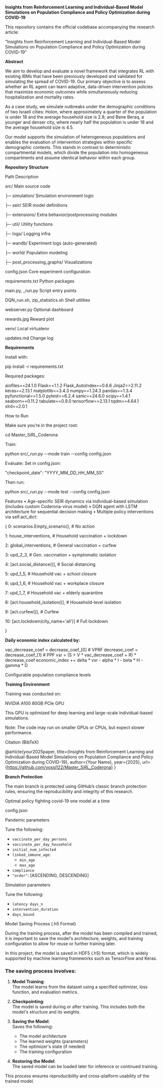**Insights from Reinforcement Learning and Individual-Based Model Simulations on Population Compliance and Policy Optimization during COVID-19**

This repository contains the official codebase accompanying the research article:

“Insights from Reinforcement Learning and Individual-Based Model Simulations on Population Compliance and Policy Optimization during COVID-19”

**Abstract**

We aim to develop and evaluate a novel framework that integrates RL with existing IBMs that have been previously developed and validated for simulating the spread of COVID-19.
Our primary objective is to assess whether an RL agent can learn adaptive, data-driven intervention policies that maximize economic outcomes while simultaneously reducing hospitalization and mortality rates.

As a case study, we simulate outbreaks under the demographic conditions of two Israeli cities:
Holon, where approximately a quarter of the population is under 18 and the average household size is 2.8; and
Bene Beraq, a younger and denser city, where nearly half the population is under 18 and the average household size is 4.5.

Our model supports the simulation of heterogeneous populations and enables the evaluation of intervention strategies within specific demographic contexts. This stands in contrast to deterministic compartmental models, which divide the population into homogeneous compartments and assume identical behavior within each group.

**Repository Structure**

Path	Description

src/	Main source code

├─ simulation/	Simulation environment logic

├─ seir/	SEIR model definitions

├─ extensions/	Extra behavior/postprocessing modules

├─ util/	Utility functions

├─ logs/	Logging infra

├─ wandb/	Experiment logs (auto-generated)

├─ world/	Population modeling

├─ post_processing_graphs/	Visualizations

config.json	Core experiment configuration

requirements.txt	Python packages

main.py, _run.py	Script entry points

DQN_run.sh, zip_statistics.sh	Shell utilities

webserver.py	Optional dashboard

rewards.jpg	Reward plot

venv/	Local virtualenv

updates.md	Change log

**Requirements**

Install with:

pip install -r requirements.txt

Required packages:

aiofiles==24.1.0
Flask==1.1.2
Flask_AutoIndex==0.6.6
Jinja2==2.11.2
keras==2.13.1
matplotlib==3.4.3
numpy==1.24.3
pandas==1.3.4
pyfunctional==1.5.0
pytest==6.2.4
sanic==24.6.0
scipy==1.4.1
seaborn==0.11.2
tabulate==0.9.0
tensorflow==2.13.1
tqdm==4.64.1
xlrd==2.0.1



How to Run

Make sure you’re in the project root:

cd Master_SiRL_Coderona

Train:

python src/_run.py --mode train --config config.json

Evaluate:
Set in config.json:

"checkpoint_date": "YYYY_MM_DD_HH_MM_SS"

Then run:

python src/_run.py --mode test --config config.json



Features
	•	Age-specific SEIR dynamics via individual-based simulation (includes custom Coderona-virus model)
	•	DQN agent with LSTM architecture for sequential decision making
	•	Multiple policy interventions via self.act_dict:

{
  0: scenarios.Empty_scenario(),          # No action
  
  1: house_interventions,                 # Household vaccination + lockdown
  
  2: global_interventions,                # General vaccination + curfew
  
  3: upd_2_3,                             # Gen. vaccination + symptomatic isolation
  
  4: [act.social_distance()],            # Social distancing
  
  5: upd_1_5,                             # Household vac + school closure
  
  6: upd_1_6,                             # Household vac + workplace closure
  
  7: upd_1_7,                             # Household vac + elderly quarantine
  
  8: [act.household_isolation()],        # Household-level isolation
  
  9: [act.curfew()],                      # Curfew
  
  10: [act.lockdown(city_name='all')]    # Full lockdown
  
}

**Daily economic index calculated by:**

vac_decrease_coef = decrease_coef_[0]  # VPRF
decrease_coef = decrease_coef_[1]      # PPF
vsr = (S + V * vac_decrease_coef + R) * decrease_coef
economic_index += delta * vsr - alpha * I - beta * H - gamma * D

Configurable population compliance levels



**Training Environment**

Training was conducted on:

NVIDIA A100 80GB PCIe GPU

This GPU is optimized for deep learning and large-scale individual-based simulations.

Note: The code may run on smaller GPUs or CPUs, but expect slower performance.


Citation (BibTeX)

@article{your2025paper,
  title={Insights from Reinforcement Learning and Individual-Based Model Simulations on Population Compliance and Policy Optimization during COVID-19},
  author={Your Name},
  year={2025},
  url={https://github.com/yossi122/Master_SiRL_Coderona}
}

**Branch Protection**

The main branch is protected using GitHub’s classic branch protection rules, ensuring the reproducibility and integrity of this research.

Optimal policy fighting covid-19 one model at a time

config.json

Pandemic parameters

Tune the following:
- `vaccinate_per_day_persons`
- `vaccinate_per_day_household`
- `initial_num_infected`
- `linked_immune_age`:
  - `min_age`
  - `max_age`
- `compliance`
- `"order"`: [ASCENDING, DESCENDING]

Simulation parameters

Tune the following:
- `latency days_n`
- `intervention_duration`
- `days_bound`

Model Saving Process (.h5 Format)

During the training process, after the model has been compiled and trained, it is important to save the model's architecture, weights, and training configuration to allow for reuse or further training later.

In this project, the model is saved in HDF5 (.h5) format, which is widely supported by machine learning frameworks such as TensorFlow and Keras.

### The saving process involves:

1. **Model Training**:  
   The model learns from the dataset using a specified optimizer, loss function, and evaluation metrics.

2. **Checkpointing**:  
   The model is saved during or after training. This includes both the model's structure and its weights.

3. **Saving the Model**:  
   Saves the following:
   - The model architecture
   - The learned weights (parameters)
   - The optimizer's state (if needed)
   - The training configuration

4. **Restoring the Model**:  
   The saved model can be loaded later for inference or continued training.

This process ensures reproducibility and cross-platform usability of the trained model.


